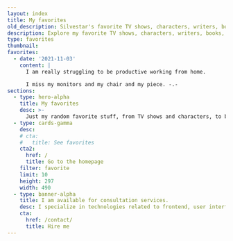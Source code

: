 ```yaml
---
layout: index
title: My favorites
old_description: Silvestar's favorite TV shows, characters, writers, books, bands, artists, and more.
description: Explore my favorite TV shows, characters, writers, books, bands, artists, and more. Mostly stuff unrelated to my professional career.
type: favorites
thumbnail:
favorites:
  - date: '2021-11-03'
    content: |
      I am really struggling to be productive working from home.

      I miss my monitors and my chair and my piece. -.-
sections:
  - type: hero-alpha
    title: My favorites
    desc: >-
      Just my random favorite stuff, from TV shows and characters, to bands and artists.
  - type: cards-gamma
    desc:
    # cta:
    #   title: See favorites
    cta2:
      href: /
      title: Go to the homepage
    filter: favorite
    limit: 10
    height: 297
    width: 490
  - type: banner-alpha
    title: I am available for consultation services.
    desc: I specialize in technologies related to frontend, user interface, and website development.
    cta:
      href: /contact/
      title: Hire me
---
```

